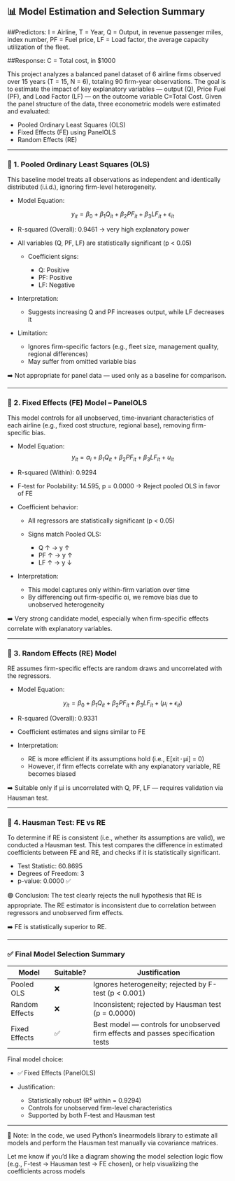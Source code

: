 ## 📊 Model Estimation and Selection Summary

##Predictors:
I = Airline,
T = Year,
Q = Output, in revenue passenger miles, index number,
PF = Fuel price,
LF = Load factor, the average capacity utilization of the fleet.

##Response:
C = Total cost, in $1000

This project analyzes a balanced panel dataset of 6 airline firms observed over 15 years (T = 15, N = 6), totaling 90 firm-year observations. The goal is to estimate the impact of key explanatory variables — output (Q), Price Fuel (PF), and Load Factor (LF) — on the outcome variable C=Total Cost. Given the panel structure of the data, three econometric models were estimated and evaluated:

* Pooled Ordinary Least Squares (OLS)
* Fixed Effects (FE) using PanelOLS
* Random Effects (RE)

---

### 📌 1. Pooled Ordinary Least Squares (OLS)

This baseline model treats all observations as independent and identically distributed (i.i.d.), ignoring firm-level heterogeneity.

* Model Equation:

  $$
  y_{it} = \beta_0 + \beta_1 Q_{it} + \beta_2 PF_{it} + \beta_3 LF_{it} + \epsilon_{it}
  $$

* R-squared (Overall): 0.9461 → very high explanatory power

* All variables (Q, PF, LF) are statistically significant (p < 0.05)

  * Coefficient signs:

    * Q: Positive
    * PF: Positive
    * LF: Negative

* Interpretation:

  * Suggests increasing Q and PF increases output, while LF decreases it

* Limitation:

  * Ignores firm-specific factors (e.g., fleet size, management quality, regional differences)
  * May suffer from omitted variable bias

➡️ Not appropriate for panel data — used only as a baseline for comparison.

---

### 📌 2. Fixed Effects (FE) Model – PanelOLS

This model controls for all unobserved, time-invariant characteristics of each airline (e.g., fixed cost structure, regional base), removing firm-specific bias.

* Model Equation:
$$
y_{it} = \alpha_i + \beta_1 Q_{it} + \beta_2 PF_{it} + \beta_3 LF_{it} + u_{it}
$$

* R-squared (Within): 0.9294

* F-test for Poolability: 14.595, p = 0.0000 → Reject pooled OLS in favor of FE

* Coefficient behavior:

  * All regressors are statistically significant (p < 0.05)
  * Signs match Pooled OLS:

    * Q ↑ → y ↑
    * PF ↑ → y ↑
    * LF ↑ → y ↓

* Interpretation:

  * This model captures only within-firm variation over time
  * By differencing out firm-specific αi, we remove bias due to unobserved heterogeneity

➡️ Very strong candidate model, especially when firm-specific effects correlate with explanatory variables.

---

### 📌 3. Random Effects (RE) Model

RE assumes firm-specific effects are random draws and uncorrelated with the regressors.

* Model Equation:

  $$
  y_{it} = \beta_0 + \beta_1 Q_{it} + \beta_2 PF_{it} + \beta_3 LF_{it} + (\mu_i + \epsilon_{it})
  $$

* R-squared (Overall): 0.9331

* Coefficient estimates and signs similar to FE

* Interpretation:

  * RE is more efficient if its assumptions hold (i.e., E\[xit ⋅ μi] = 0)
  * However, if firm effects correlate with any explanatory variable, RE becomes biased

➡️ Suitable only if μi is uncorrelated with Q, PF, LF — requires validation via Hausman test.

---

### 🧪 4. Hausman Test: FE vs RE

To determine if RE is consistent (i.e., whether its assumptions are valid), we conducted a Hausman test. This test compares the difference in estimated coefficients between FE and RE, and checks if it is statistically significant.

* Test Statistic: 60.8695
* Degrees of Freedom: 3
* p-value: 0.0000 ✅

🟢 Conclusion: The test clearly rejects the null hypothesis that RE is appropriate. The RE estimator is inconsistent due to correlation between regressors and unobserved firm effects.

➡️ FE is statistically superior to RE.

---

### ✅ Final Model Selection Summary

| Model          | Suitable? | Justification                                                                    |
| -------------- | --------- | -------------------------------------------------------------------------------- |
| Pooled OLS     | ❌         | Ignores heterogeneity; rejected by F-test (p < 0.001)                            |
| Random Effects | ❌         | Inconsistent; rejected by Hausman test (p = 0.0000)                              |
| Fixed Effects  | ✅         | Best model — controls for unobserved firm effects and passes specification tests |

Final model choice:

* ✅ Fixed Effects (PanelOLS)
* Justification:

  * Statistically robust (R² within = 0.9294)
  * Controls for unobserved firm-level characteristics
  * Supported by both F-test and Hausman test

---

📌 Note: In the code, we used Python’s linearmodels library to estimate all models and perform the Hausman test manually via covariance matrices.

Let me know if you’d like a diagram showing the model selection logic flow (e.g., F-test → Hausman test → FE chosen), or help visualizing the coefficients across models
